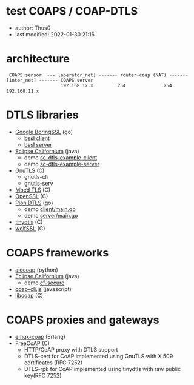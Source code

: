 # test COAPS / COAP-DTLS

* author: Thus0
* last modified: 2022-01-30 21:16

# architecture

```
 COAPS sensor  --- [operator_net] ------- router-coap (NAT) ------- [inter_net] ------- COAPS server
                    192.168.12.x        .254             .254        192.168.11.x 
```

# DTLS libraries

* [Google BoringSSL](https://github.com/google/boringssl) (go)
  * [bssl client](https://github.com/google/boringssl/blob/master/tool/client.cc)
  * [bssl server](https://github.com/google/boringssl/blob/master/tool/server.cc)
* [Eclipse Californium](https://www.eclipse.org/californium/) (java)
  * demo [sc-dtls-example-client](https://github.com/eclipse/californium/tree/master/demo-apps/sc-dtls-example-client) 
  * demo [sc-dtls-example-server](https://github.com/eclipse/californium/tree/master/demo-apps/sc-dtls-example-server) 
* [GnuTLS](https://www.gnutls.org/) (C)
  * gnutls-cli
  * gnutls-serv
* [Mbed TLS](https://tls.mbed.org/) (C)
* [OpenSSL](https://www.openssl.org/) (C)
* [Pion DTLS](https://github.com/pion/dtls) (go)
  * demo [client/main.go](https://github.com/Thus0/test-coap-dtls/blob/main/piondtls/client/examples/dial/client/main.go)
  * demo [server/main.go](https://github.com/Thus0/test-coap-dtls/blob/main/piondtls/server/examples/listen/server/main.go) 
* [tinydtls](https://projects.eclipse.org/projects/iot.tinydtls) (C)
* [wolfSSL](https://wolfssl.com) (C)

# COAPS frameworks

* [aiocoap](https://github.com/chrysn/aiocoap) (python)
* [Eclipse Californium](https://www.eclipse.org/californium/) (java)
  * demo [cf-secure](https://github.com/eclipse/californium/tree/master/demo-apps/cf-secure) 
* [coap-cli.js](https://github.com/avency/coap-cli) (javascript)
* [libcoap](https://libcoap.net/) (C)

# COAPS proxies and gateways

* [emqx-coap](https://github.com/emqx/emqx-coap) (Erlang)
* [FreeCoAP](https://github.com/keith-cullen/FreeCoAP) (C)
  * HTTP/CoAP proxy with DTLS support
  * DTLS-cert for CoAP implemented using GnuTLS with X.509 certificates (RFC 7252)
  * DTLS-rpk for CoAP implemented using tinydtls with raw public key(RFC 7252)

